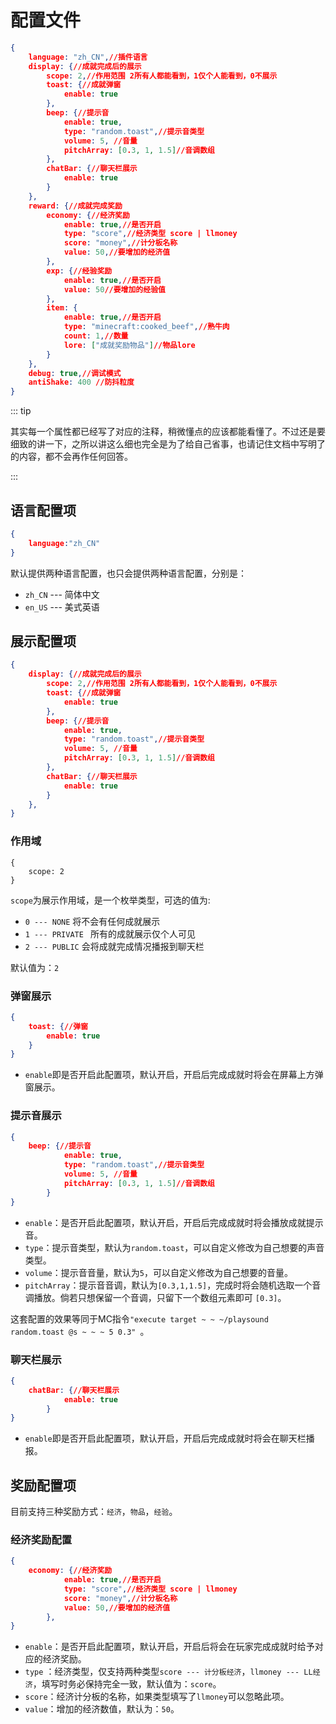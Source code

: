 # 配置文件

```json
{
    language: "zh_CN",//插件语言
    display: {//成就完成后的展示
        scope: 2,//作用范围 2所有人都能看到，1仅个人能看到，0不展示
        toast: {//成就弹窗
            enable: true
        },
        beep: {//提示音
            enable: true,
            type: "random.toast",//提示音类型
            volume: 5, //音量
            pitchArray: [0.3, 1, 1.5]//音调数组
        },
        chatBar: {//聊天栏展示
            enable: true
        }
    },
    reward: {//成就完成奖励
        economy: {//经济奖励
            enable: true,//是否开启
            type: "score",//经济类型 score | llmoney
            score: "money",//计分板名称
            value: 50,//要增加的经济值
        },
        exp: {//经验奖励
            enable: true,//是否开启
            value: 50//要增加的经验值
        },
        item: {
            enable: true,//是否开启
            type: "minecraft:cooked_beef",//熟牛肉
            count: 1,//数量
            lore: ["成就奖励物品"]//物品lore
        }
    },
    debug: true,//调试模式
    antiShake: 400 //防抖粒度
}
```

::: tip

其实每一个属性都已经写了对应的注释，稍微懂点的应该都能看懂了。不过还是要细致的讲一下，之所以讲这么细也完全是为了给自己省事，也请记住文档中写明了的内容，都不会再作任何回答。

:::



## 语言配置项



```json
{
	language:"zh_CN"
}
```

默认提供两种语言配置，也只会提供两种语言配置，分别是：

- `zh_CN` --- 简体中文
- `en_US` --- 美式英语



## 展示配置项



```json
{
	display: {//成就完成后的展示
        scope: 2,//作用范围 2所有人都能看到，1仅个人能看到，0不展示
        toast: {//成就弹窗
            enable: true
        },
        beep: {//提示音
            enable: true,
            type: "random.toast",//提示音类型
            volume: 5, //音量
            pitchArray: [0.3, 1, 1.5]//音调数组
        },
        chatBar: {//聊天栏展示
            enable: true
        }
    },
}
```



### 作用域

```
{
	scope: 2
}
```

`scope`为展示作用域，是一个枚举类型，可选的值为:

- `0 --- NONE` 将不会有任何成就展示
- `1 --- PRIVATE ` 所有的成就展示仅个人可见
- `2 --- PUBLIC` 会将成就完成情况播报到聊天栏

默认值为：`2`



### 弹窗展示

```json
{
	toast: {//弹窗
		enable: true
	}
}
```

- `enable`即是否开启此配置项，默认开启，开启后完成成就时将会在屏幕上方弹窗展示。



### 提示音展示

```json
{
	beep: {//提示音
            enable: true,
            type: "random.toast",//提示音类型
            volume: 5, //音量
            pitchArray: [0.3, 1, 1.5]//音调数组
        }
}
```

- `enable`：是否开启此配置项，默认开启，开启后完成成就时将会播放成就提示音。
- `type`：提示音类型，默认为`random.toast`，可以自定义修改为自己想要的声音类型。
- `volume`：提示音音量，默认为`5`，可以自定义修改为自己想要的音量。
- `pitchArray`：提示音音调，默认为`[0.3,1,1.5]`，完成时将会随机选取一个音调播放。倘若只想保留一个音调，只留下一个数组元素即可 `[0.3]`。

这套配置的效果等同于MC指令`"execute target ~ ~ ~/playsound random.toast @s ~ ~ ~ 5 0.3" `。



### 聊天栏展示 

```json
{
	chatBar: {//聊天栏展示
            enable: true
        }
}
```

- `enable`即是否开启此配置项，默认开启，开启后完成成就时将会在聊天栏播报。



## 奖励配置项

目前支持三种奖励方式：`经济`，`物品`，`经验`。



### 经济奖励配置

```json
{
	economy: {//经济奖励
            enable: true,//是否开启
            type: "score",//经济类型 score | llmoney
            score: "money",//计分板名称
            value: 50,//要增加的经济值
        },
}
```



- `enable`：是否开启此配置项，默认开启，开启后将会在玩家完成成就时给予对应的经济奖励。
- `type` ：经济类型，仅支持两种类型`score --- 计分板经济`，`llmoney --- LL经济`，填写时务必保持完全一致，默认值为：`score`。
- `score`：经济计分板的名称，如果类型填写了`llmoney`可以忽略此项。
- `value`：增加的经济数值，默认为：`50`。

